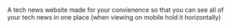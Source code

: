 # 
A tech news website made for your convienence so that you can see all of your tech news in one place
 (when viewing on mobile hold it horizontally)
